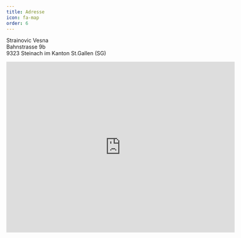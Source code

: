 ```yaml
---
title: Adresse
icon: fa-map
order: 6
---
```

Strainovic Vesna  
Bahnstrasse 9b  
9323 Steinach im Kanton St.Gallen (SG)  

<iframe src="https://www.google.com/maps/embed?pb=!1m18!1m12!1m3!1d2695.437177799323!2d9.441135151249098!3d47.500876679075446!2m3!1f0!2f0!3f0!3m2!1i1024!2i768!4f13.1!3m3!1m2!1s0x479b1cf2d3e32e4f%3A0x1c5e9c8157f48ace!2sBahnstrasse+9B%2C+9323+Steinach!5e0!3m2!1sde!2sch!4v1525759521630" width="600" height="450" frameborder="0" style="border:0" allowfullscreen></iframe>
